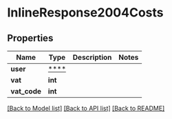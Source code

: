 # InlineResponse2004Costs

## Properties
Name | Type | Description | Notes
------------ | ------------- | ------------- | -------------
**user** | [****](.md) |  | 
**vat** | **int** |  | 
**vat_code** | **int** |  | 

[[Back to Model list]](../../README.md#documentation-for-models) [[Back to API list]](../../README.md#documentation-for-api-endpoints) [[Back to README]](../../README.md)

